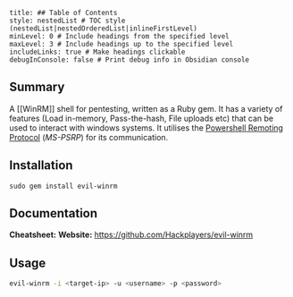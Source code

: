```table-of-contents
title: ## Table of Contents
style: nestedList # TOC style (nestedList|nestedOrderedList|inlineFirstLevel)
minLevel: 0 # Include headings from the specified level
maxLevel: 3 # Include headings up to the specified level
includeLinks: true # Make headings clickable
debugInConsole: false # Print debug info in Obsidian console
```

## Summary
A [[WinRM]] shell for pentesting, written as a Ruby gem. It has a variety of features (Load in-memory, Pass-the-hash, File uploads etc) that can be used to interact with windows systems. It utilises the [Powershell Remoting Protocol](https://docs.microsoft.com/en-us/openspecs/windows_protocols/ms-psrp/602ee78e-9a19-45ad-90fa-bb132b7cecec) (*MS-PSRP*) for its communication.

## Installation
```
sudo gem install evil-winrm
```

## Documentation
**Cheatsheet:** 
**Website:** https://github.com/Hackplayers/evil-winrm
## Usage
```sh
evil-winrm -i <target-ip> -u <username> -p <password>
```